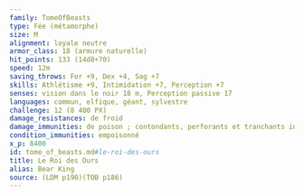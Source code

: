 ```yaml
---
family: TomeOfBeasts
type: Fée (métamorphe)
size: M
alignment: loyale neutre
armor_class: 18 (armure naturelle)
hit_points: 133 (14d8+70)
speed: 12m
saving_throws: For +9, Dex +4, Sag +7
skills: Athlétisme +9, Intimidation +7, Perception +7
senses: vision dans le noir 18 m, Perception passive 17
languages: commun, elfique, géant, sylvestre
challenge: 12 (8 400 PX)
damage_resistances: de froid
damage_immunities: de poison ; contondants, perforants et tranchants infligés par des armes non magiques qui ne sont pas en fer froid
condition_immunities: empoisonné
x_p: 8400
id: tome_of_beasts.md#le-roi-des-ours
title: Le Roi des Ours
alias: Bear King
source: (LDM p190)(TOB p186)
---
```


